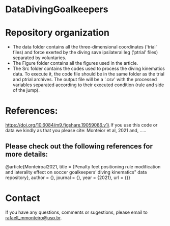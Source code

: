 # DataDivingGoalkeepers

# Repository organization
- The data folder contains all the three-dimensional coordinates ('trial' files) and force exerted by the diving save ipsilateral leg ('ptrial' files) separated by voluntaries. 
- The Figure folder contains all the figures used in the article.
- The Src folder contains the codes used to process the diving kinematics data. To execute it, the code file should be in the same folder as the trial and ptrial archives. The output file will be a '.csv' with the processed variables separated according to their executed condition (rule and side of the jump).

# References: 
https://doi.org/10.6084/m9.figshare.19059086.v1\
If you use this code or data we kindly as that you please cite: Monteior et al, 2021 and, ..... 

## Please check out the following references for more details: 
@article{Monteiroal2021,
    title = {Penalty feet positioning rule modification and laterality effect on soccer goalkeepers’ diving kinematics" data repository},
    author = {},
    journal = {},
    year = {2021},
    url = {}}

# Contact
If you have any questions, comments or sugestions, please email to rafaell_mmonteiro@usp.br.
